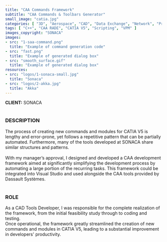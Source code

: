 ```yaml
---
title: "CAA Commands Framework"
subtitle: "CAA Commands & Toolbars Generator"
small_image: "catia.jpg"
categories: [ "3D", "Aerospace", "CAD", "Data Exchange", "Network", "Project Management", "Supply Chain", "Support", "Web" ]
tags: [ "C++", "CAA RADE", "CATIA V5", "Scripting", "VPM" ]
images_copyright: "SONACA"
images:
- src: "1-saa-command.png"
  title: "Example of command generation code"
- src: "fast.png"
  title: "Example of generated dialog box"
- src: "smooth_surface.gif"
  title: "Example of generated dialog box"
resources:
- src: "logos/1-sonaca-small.jpg"
  title: "Sonaca"
- src: "logos/2-akka.jpg"
  title: "Akka"
---
```


<b>CLIENT:</b> SONACA<br>
<br>

<h3>DESCRIPTION</h3>
The process of creating new commands and modules for CATIA V5 is lengthy and error-prone, yet follows a repetitive pattern that can be partially automated. Furthermore, many of the tools developed at SONACA share similar structures and patterns.<br>
<br>
With my manager’s approval, I designed and developed a CAA development framework aimed at significantly simplifying the development process by automating a large portion of the recurring tasks. This framework could be integrated into Visual Studio and used alongside the CAA tools provided by Dassault Systèmes.<br>
<br>

<h3>ROLE</h3>
As a CAD Tools Developer, I was responsible for the complete realization of the framework, from the initial feasibility study through to coding and testing.<br>
Once operational, the framework greatly streamlined the creation of new commands and modules in CATIA V5, leading to a substantial improvement in developers' productivity.<br>
